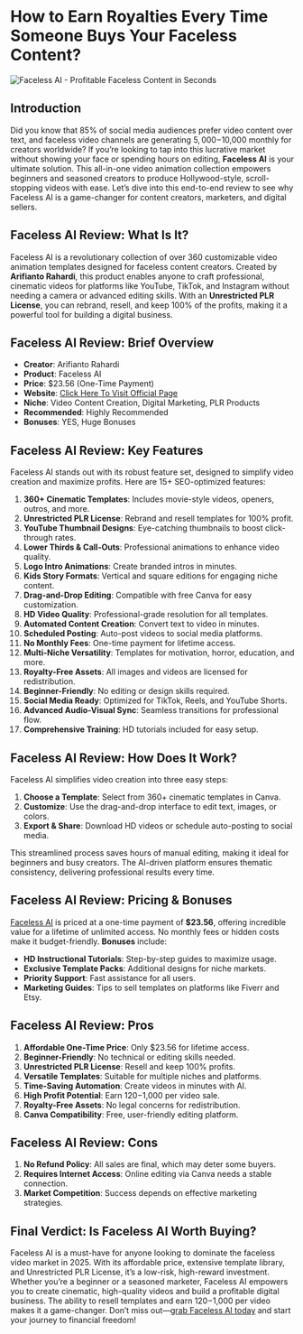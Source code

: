 # How to Earn Royalties Every Time Someone Buys Your Faceless Content?
![Faceless AI - Profitable Faceless Content in Seconds](https://github.com/user-attachments/assets/439ce220-6128-45b9-b4e0-8e489ccb89ca)


## Introduction
Did you know that 85% of social media audiences prefer video content over text, and faceless video channels are generating $5,000-$10,000 monthly for creators worldwide? If you’re looking to tap into this lucrative market without showing your face or spending hours on editing, **Faceless AI** is your ultimate solution. This all-in-one video animation collection empowers beginners and seasoned creators to produce Hollywood-style, scroll-stopping videos with ease. Let’s dive into this end-to-end review to see why Faceless AI is a game-changer for content creators, marketers, and digital sellers.

## Faceless AI Review: What Is It?
Faceless AI is a revolutionary collection of over 360 customizable video animation templates designed for faceless content creators. Created by **Arifianto Rahardi**, this product enables anyone to craft professional, cinematic videos for platforms like YouTube, TikTok, and Instagram without needing a camera or advanced editing skills. With an **Unrestricted PLR License**, you can rebrand, resell, and keep 100% of the profits, making it a powerful tool for building a digital business.

## Faceless AI Review: Brief Overview
- **Creator**: Arifianto Rahardi
- **Product**: Faceless AI
- **Price**: $23.56 (One-Time Payment)
- **Website**: [Click Here To Visit Official Page](http://bit.ly/4nlzYGx)
- **Niche**: Video Content Creation, Digital Marketing, PLR Products
- **Recommended**: Highly Recommended
- **Bonuses**: YES, Huge Bonuses

## Faceless AI Review: Key Features
Faceless AI stands out with its robust feature set, designed to simplify video creation and maximize profits. Here are 15+ SEO-optimized features:
1. **360+ Cinematic Templates**: Includes movie-style videos, openers, outros, and more.
2. **Unrestricted PLR License**: Rebrand and resell templates for 100% profit.
3. **YouTube Thumbnail Designs**: Eye-catching thumbnails to boost click-through rates.
4. **Lower Thirds & Call-Outs**: Professional animations to enhance video quality.
5. **Logo Intro Animations**: Create branded intros in minutes.
6. **Kids Story Formats**: Vertical and square editions for engaging niche content.
7. **Drag-and-Drop Editing**: Compatible with free Canva for easy customization.
8. **HD Video Quality**: Professional-grade resolution for all templates.
9. **Automated Content Creation**: Convert text to video in minutes.
10. **Scheduled Posting**: Auto-post videos to social media platforms.
11. **No Monthly Fees**: One-time payment for lifetime access.
12. **Multi-Niche Versatility**: Templates for motivation, horror, education, and more.
13. **Royalty-Free Assets**: All images and videos are licensed for redistribution.
14. **Beginner-Friendly**: No editing or design skills required.
15. **Social Media Ready**: Optimized for TikTok, Reels, and YouTube Shorts.
16. **Advanced Audio-Visual Sync**: Seamless transitions for professional flow.
17. **Comprehensive Training**: HD tutorials included for easy setup.

## Faceless AI Review: How Does It Work?
Faceless AI simplifies video creation into three easy steps:
1. **Choose a Template**: Select from 360+ cinematic templates in Canva.
2. **Customize**: Use the drag-and-drop interface to edit text, images, or colors.
3. **Export & Share**: Download HD videos or schedule auto-posting to social media.

This streamlined process saves hours of manual editing, making it ideal for beginners and busy creators. The AI-driven platform ensures thematic consistency, delivering professional results every time.

## Faceless AI Review: Pricing & Bonuses
[Faceless AI](http://bit.ly/4nlzYGx) is priced at a one-time payment of **$23.56**, offering incredible value for a lifetime of unlimited access. No monthly fees or hidden costs make it budget-friendly. **Bonuses** include:
- **HD Instructional Tutorials**: Step-by-step guides to maximize usage.
- **Exclusive Template Packs**: Additional designs for niche markets.
- **Priority Support**: Fast assistance for all users.
- **Marketing Guides**: Tips to sell templates on platforms like Fiverr and Etsy.


## Faceless AI Review: Pros
1. **Affordable One-Time Price**: Only $23.56 for lifetime access.
2. **Beginner-Friendly**: No technical or editing skills needed.
3. **Unrestricted PLR License**: Resell and keep 100% profits.
4. **Versatile Templates**: Suitable for multiple niches and platforms.
5. **Time-Saving Automation**: Create videos in minutes with AI.
6. **High Profit Potential**: Earn $120-$1,000 per video sale.
7. **Royalty-Free Assets**: No legal concerns for redistribution.
8. **Canva Compatibility**: Free, user-friendly editing platform.

## Faceless AI Review: Cons
1. **No Refund Policy**: All sales are final, which may deter some buyers.
2. **Requires Internet Access**: Online editing via Canva needs a stable connection.
3. **Market Competition**: Success depends on effective marketing strategies.

## Final Verdict: Is Faceless AI Worth Buying?
Faceless AI is a must-have for anyone looking to dominate the faceless video market in 2025. With its affordable price, extensive template library, and Unrestricted PLR License, it’s a low-risk, high-reward investment. Whether you’re a beginner or a seasoned marketer, Faceless AI empowers you to create cinematic, high-quality videos and build a profitable digital business. The ability to resell templates and earn $120-$1,000 per video makes it a game-changer. Don’t miss out—[grab Faceless AI today](http://bit.ly/4nlzYGx) and start your journey to financial freedom!

